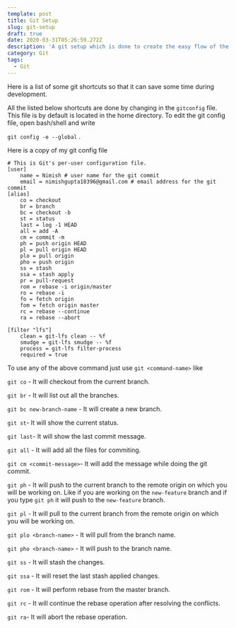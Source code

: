 ```yaml
---
template: post
title: Git Setup
slug: git-setup
draft: true
date: 2020-03-31T05:26:59.272Z
description: 'A git setup which is done to create the easy flow of the '
category: Git
tags:
  - Git
---
```

Here is a list of some git shortcuts so that it can save some time during development.

All the listed below shortcuts are done by changing in the `gitconfig` file. This file is by default is located in the home directory. To edit the git config file, open bash/shell and write

 `git config -e --global` .

Here is a copy of my git config file

```
# This is Git's per-user configuration file.
[user]
	name = Nimish # user name for the git commit
	email = nimishgupta18396@gmail.com # email address for the git commit
[alias]
	co = checkout 
	br = branch
	bc = checkout -b
	st = status
	last = log -1 HEAD
	all = add -A
	cm = commit -m
	ph = push origin HEAD
    pl = pull origin HEAD
	plo = pull origin
	pho = push origin
    ss = stash
    ssa = stash apply
	pr = pull-request
	rom = rebase -i origin/master
	ro = rebase -i
	fo = fetch origin
	fom = fetch origin master
    rc = rebase --continue
	ra = rebase --abort

[filter "lfs"]
	clean = git-lfs clean -- %f
	smudge = git-lfs smudge -- %f
	process = git-lfs filter-process
	required = true
```

To use any of the above command just use `git <command-name>` like 

`git co` - It will checkout from the current branch.

`git br` - It will list out all the branches.

`git bc new-branch-name` - It will create a new branch.

`git st`- It will show the current status.

`git last`- It will show the last commit message.

`git all` - It will add all the files for commiting.

`git cm <commit-message>`- It will add the message while doing the git commit.

`git ph` - It will push to the current branch to the remote origin on which you will be working on. Like if you are working on the `new-feature` branch and if you type `git ph` it will push to the `new-feature` branch.

`git pl` - It will pull to the current branch from the remote origin on which you will be working on.

`git plo <branch-name>` - It will pull from the branch name.

`git pho <branch-name>` - It will push to the branch name.

`git ss` - It will stash the changes.

`git ssa` - It will reset the last stash applied changes.

`git rom` - It will perform rebase from the master branch. 

`git rc` - It will continue the rebase operation after resolving the conflicts.

`git ra`- It will abort the rebase operation.